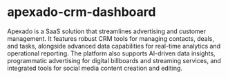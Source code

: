# apexado-crm-dashboard
Apexado is a SaaS solution that streamlines advertising and customer management. It features robust CRM tools for managing contacts, deals, and tasks, alongside advanced data capabilities for real-time analytics and operational reporting. The platform also supports AI-driven data insights, programmatic advertising for digital billboards and streaming services, and integrated tools for social media content creation and editing.


